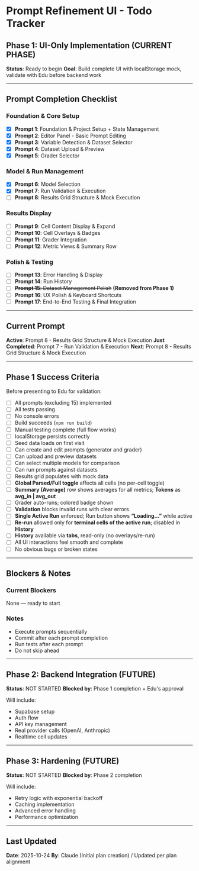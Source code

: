 # Prompt Refinement UI - Todo Tracker

## Phase 1: UI-Only Implementation (CURRENT PHASE)

**Status**: Ready to begin
**Goal**: Build complete UI with localStorage mock, validate with Edu before backend work

---

## Prompt Completion Checklist

### Foundation & Core Setup

* [x] **Prompt 1**: Foundation & Project Setup + State Management
* [x] **Prompt 2**: Editor Panel - Basic Prompt Editing
* [x] **Prompt 3**: Variable Detection & Dataset Selector
* [x] **Prompt 4**: Dataset Upload & Preview
* [x] **Prompt 5**: Grader Selector

### Model & Run Management

* [x] **Prompt 6**: Model Selection
* [x] **Prompt 7**: Run Validation & Execution
* [ ] **Prompt 8**: Results Grid Structure & Mock Execution

### Results Display

* [ ] **Prompt 9**: Cell Content Display & Expand
* [ ] **Prompt 10**: Cell Overlays & Badges
* [ ] **Prompt 11**: Grader Integration
* [ ] **Prompt 12**: Metric Views & Summary Row

### Polish & Testing

* [ ] **Prompt 13**: Error Handling & Display
* [ ] **Prompt 14**: Run History
* [ ] ~~**Prompt 15**: Dataset Management Polish~~ **(Removed from Phase 1)**
* [ ] **Prompt 16**: UX Polish & Keyboard Shortcuts
* [ ] **Prompt 17**: End-to-End Testing & Final Integration

---

## Current Prompt

**Active**: Prompt 8 - Results Grid Structure & Mock Execution
**Just Completed**: Prompt 7 - Run Validation & Execution
**Next**: Prompt 8 - Results Grid Structure & Mock Execution

---

## Phase 1 Success Criteria

Before presenting to Edu for validation:

* [ ] All prompts (excluding 15) implemented
* [ ] All tests passing
* [ ] No console errors
* [ ] Build succeeds (`npm run build`)
* [ ] Manual testing complete (full flow works)
* [ ] localStorage persists correctly
* [ ] Seed data loads on first visit
* [ ] Can create and edit prompts (generator and grader)
* [ ] Can upload and preview datasets
* [ ] Can select multiple models for comparison
* [ ] Can run prompts against datasets
* [ ] Results grid populates with mock data
* [ ] **Global Parsed/Full toggle** affects all cells (no per-cell toggle)
* [ ] **Summary (Average)** row shows averages for all metrics; **Tokens** as **avg_in | avg_out**
* [ ] Grader auto-runs; colored badge shown
* [ ] **Validation** blocks invalid runs with clear errors
* [ ] **Single Active Run** enforced; Run button shows **“Loading…”** while active
* [ ] **Re-run** allowed only for **terminal cells of the active run**; disabled in **History**
* [ ] **History** available via **tabs**, read-only (no overlays/re-run)
* [ ] All UI interactions feel smooth and complete
* [ ] No obvious bugs or broken states

---

## Blockers & Notes

### Current Blockers

None — ready to start

### Notes

* Execute prompts sequentially
* Commit after each prompt completion
* Run tests after each prompt
* Do not skip ahead

---

## Phase 2: Backend Integration (FUTURE)

**Status**: NOT STARTED
**Blocked by**: Phase 1 completion + Edu's approval

Will include:

* Supabase setup
* Auth flow
* API key management
* Real provider calls (OpenAI, Anthropic)
* Realtime cell updates

---

## Phase 3: Hardening (FUTURE)

**Status**: NOT STARTED
**Blocked by**: Phase 2 completion

Will include:

* Retry logic with exponential backoff
* Caching implementation
* Advanced error handling
* Performance optimization

---

## Last Updated

**Date**: 2025-10-24
**By**: Claude (Initial plan creation) / Updated per plan alignment
